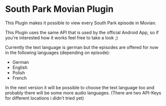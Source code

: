 # South Park Movian Plugin

This Plugin makes it possible to view every South Park episode in Movian.

This Plugin uses the same API that is used by the official Android App, so if you're interested how it works feel free to take a look ;)


Currently the text language is german but the episodes are offered for now in the following languages (depending on episode):
 - German
 - English
 - Polish
 - French


In the next version it will be possible to choose the text language too and probably there will be some more audio languages. (There are two API-Keys for different locations i didn't tried yet)